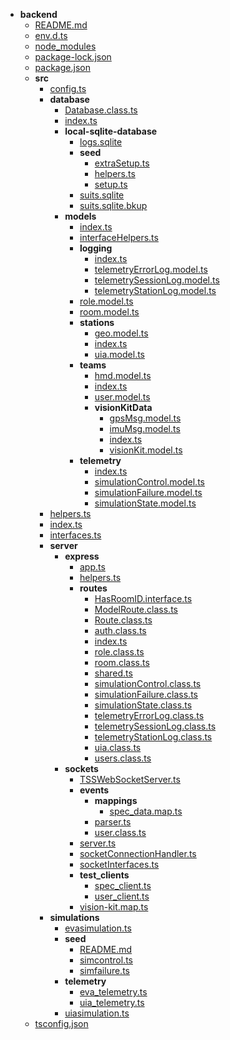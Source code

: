 - __backend__
   - [README.md](README.md)
   - [env.d.ts](env.d.ts)
   - [node\_modules](node_modules)
   - [package\-lock.json](package-lock.json)
   - [package.json](package.json)
   - __src__
     - [config.ts](src/config.ts)
     - __database__
       - [Database.class.ts](src/database/Database.class.ts)
       - [index.ts](src/database/index.ts)
       - __local\-sqlite\-database__
         - [logs.sqlite](src/database/local-sqlite-database/logs.sqlite)
         - __seed__
           - [extraSetup.ts](src/database/local-sqlite-database/seed/extraSetup.ts)
           - [helpers.ts](src/database/local-sqlite-database/seed/helpers.ts)
           - [setup.ts](src/database/local-sqlite-database/seed/setup.ts)
         - [suits.sqlite](src/database/local-sqlite-database/suits.sqlite)
         - [suits.sqlite.bkup](src/database/local-sqlite-database/suits.sqlite.bkup)
       - __models__
         - [index.ts](src/database/models/index.ts)
         - [interfaceHelpers.ts](src/database/models/interfaceHelpers.ts)
         - __logging__
           - [index.ts](src/database/models/logging/index.ts)
           - [telemetryErrorLog.model.ts](src/database/models/logging/telemetryErrorLog.model.ts)
           - [telemetrySessionLog.model.ts](src/database/models/logging/telemetrySessionLog.model.ts)
           - [telemetryStationLog.model.ts](src/database/models/logging/telemetryStationLog.model.ts)
         - [role.model.ts](src/database/models/role.model.ts)
         - [room.model.ts](src/database/models/room.model.ts)
         - __stations__
           - [geo.model.ts](src/database/models/stations/geo.model.ts)
           - [index.ts](src/database/models/stations/index.ts)
           - [uia.model.ts](src/database/models/stations/uia.model.ts)
         - __teams__
           - [hmd.model.ts](src/database/models/teams/hmd.model.ts)
           - [index.ts](src/database/models/teams/index.ts)
           - [user.model.ts](src/database/models/teams/user.model.ts)
           - __visionKitData__
             - [gpsMsg.model.ts](src/database/models/teams/visionKitData/gpsMsg.model.ts)
             - [imuMsg.model.ts](src/database/models/teams/visionKitData/imuMsg.model.ts)
             - [index.ts](src/database/models/teams/visionKitData/index.ts)
             - [visionKit.model.ts](src/database/models/teams/visionKitData/visionKit.model.ts)
         - __telemetry__
           - [index.ts](src/database/models/telemetry/index.ts)
           - [simulationControl.model.ts](src/database/models/telemetry/simulationControl.model.ts)
           - [simulationFailure.model.ts](src/database/models/telemetry/simulationFailure.model.ts)
           - [simulationState.model.ts](src/database/models/telemetry/simulationState.model.ts)
     - [helpers.ts](src/helpers.ts)
     - [index.ts](src/index.ts)
     - [interfaces.ts](src/interfaces.ts)
     - __server__
       - __express__
         - [app.ts](src/server/express/app.ts)
         - [helpers.ts](src/server/express/helpers.ts)
         - __routes__
           - [HasRoomID.interface.ts](src/server/express/routes/HasRoomID.interface.ts)
           - [ModelRoute.class.ts](src/server/express/routes/ModelRoute.class.ts)
           - [Route.class.ts](src/server/express/routes/Route.class.ts)
           - [auth.class.ts](src/server/express/routes/auth.class.ts)
           - [index.ts](src/server/express/routes/index.ts)
           - [role.class.ts](src/server/express/routes/role.class.ts)
           - [room.class.ts](src/server/express/routes/room.class.ts)
           - [shared.ts](src/server/express/routes/shared.ts)
           - [simulationControl.class.ts](src/server/express/routes/simulationControl.class.ts)
           - [simulationFailure.class.ts](src/server/express/routes/simulationFailure.class.ts)
           - [simulationState.class.ts](src/server/express/routes/simulationState.class.ts)
           - [telemetryErrorLog.class.ts](src/server/express/routes/telemetryErrorLog.class.ts)
           - [telemetrySessionLog.class.ts](src/server/express/routes/telemetrySessionLog.class.ts)
           - [telemetryStationLog.class.ts](src/server/express/routes/telemetryStationLog.class.ts)
           - [uia.class.ts](src/server/express/routes/uia.class.ts)
           - [users.class.ts](src/server/express/routes/users.class.ts)
       - __sockets__
         - [TSSWebSocketServer.ts](src/server/sockets/TSSWebSocketServer.ts)
         - __events__
           - __mappings__
             - [spec\_data.map.ts](src/server/sockets/events/mappings/spec_data.map.ts)
           - [parser.ts](src/server/sockets/events/parser.ts)
           - [user.class.ts](src/server/sockets/events/user.class.ts)
         - [server.ts](src/server/sockets/server.ts)
         - [socketConnectionHandler.ts](src/server/sockets/socketConnectionHandler.ts)
         - [socketInterfaces.ts](src/server/sockets/socketInterfaces.ts)
         - __test\_clients__
           - [spec\_client.ts](src/server/sockets/test_clients/spec_client.ts)
           - [user\_client.ts](src/server/sockets/test_clients/user_client.ts)
         - [vision\-kit.map.ts](src/server/sockets/vision-kit.map.ts)
     - __simulations__
       - [evasimulation.ts](src/simulations/evasimulation.ts)
       - __seed__
         - [README.md](src/simulations/seed/README.md)
         - [simcontrol.ts](src/simulations/seed/simcontrol.ts)
         - [simfailure.ts](src/simulations/seed/simfailure.ts)
       - __telemetry__
         - [eva\_telemetry.ts](src/simulations/telemetry/eva_telemetry.ts)
         - [uia\_telemetry.ts](src/simulations/telemetry/uia_telemetry.ts)
       - [uiasimulation.ts](src/simulations/uiasimulation.ts)
   - [tsconfig.json](tsconfig.json)

